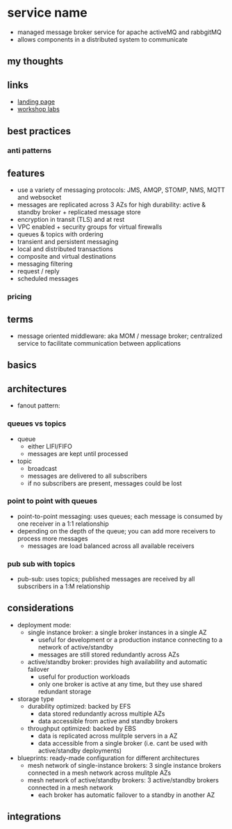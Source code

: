 # service name

- managed message broker service for apache activeMQ and rabbgitMQ
- allows components in a distributed system to communicate

## my thoughts

## links

- [landing page](https://aws.amazon.com/amazon-mq/?did=ap_card&trk=ap_card)
- [workshop labs](https://catalog.us-east-1.prod.workshops.aws/workshops/0b534eb9-fdfb-49f0-8df4-ebccca71a9eb/en-US)

## best practices

### anti patterns

## features

- use a variety of messaging protocols: JMS, AMQP, STOMP, NMS, MQTT and websocket
- messages are replicated across 3 AZs for high durability: active & standby broker + replicated message store
- encryption in transit (TLS) and at rest
- VPC enabled + security groups for virtual firewalls
- queues & topics with ordering
- transient and persistent messaging
- local and distributed transactions
- composite and virtual destinations
- messaging filtering
- request / reply
- scheduled messages

### pricing

## terms

- message oriented middleware: aka MOM / message broker; centralized service to facilitate communication between applications

## basics

## architectures

- fanout pattern:

### queues vs topics

- queue
  - either LIFI/FIFO
  - messages are kept until processed
- topic
  - broadcast
  - messages are delivered to all subscribers
  - if no subscribers are present, messages could be lost

### point to point with queues

- point-to-point messaging: uses queues; each message is consumed by one receiver in a 1:1 relationship
- depending on the depth of the queue; you can add more receivers to process more messages
  - messages are load balanced across all available receivers

### pub sub with topics

- pub-sub: uses topics; published messages are received by all subscribers in a 1:M relationship

## considerations

- deployment mode:
  - single instance broker: a single broker instances in a single AZ
    - useful for development or a production instance connecting to a network of active/standby
    - messages are still stored redundantly across AZs
  - active/standby broker: provides high availability and automatic failover
    - useful for production workloads
    - only one broker is active at any time, but they use shared redundant storage
- storage type
  - durability optimized: backed by EFS
    - data stored redundantly across multiple AZs
    - data accessible from active and standby brokers
  - throughput optimized: backed by EBS
    - data is replicated across mulitple servers in a AZ
    - data accessible from a single broker (i.e. cant be used with active/standby deployments)
- blueprints: ready-made configuration for different architectures
  - mesh network of single-instance brokers: 3 single instance brokers connected in a mesh network across mulitple AZs
  - mesh network of active/standby brokers: 3 active/standby brokers connected in a mesh network
    - each broker has automatic failover to a standby in another AZ

## integrations
